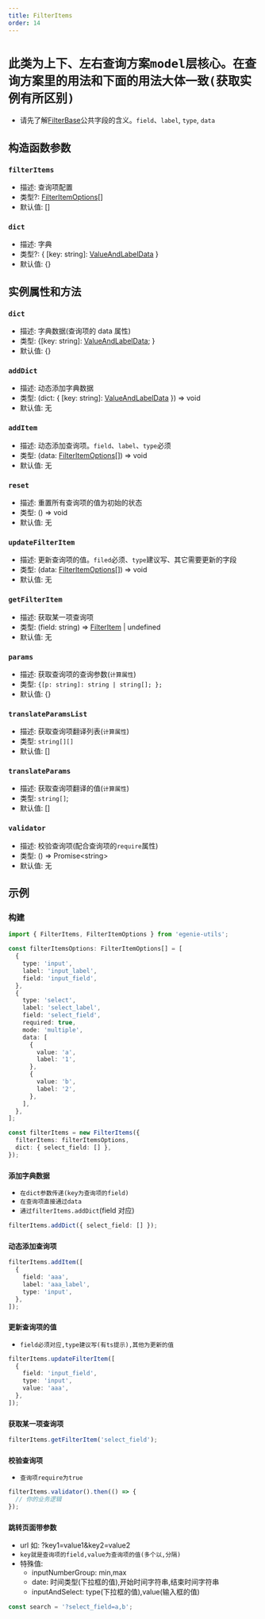 ```yaml
---
title: FilterItems
order: 14
---
```


# `此类为上下、左右查询方案model层核心。在查询方案里的用法和下面的用法大体一致(获取实例有所区别)`

- 请先了解[FilterBase](filter-base#filterbase)公共字段的含义。`field`、`label`, `type`, `data`

## 构造函数参数

### `filterItems`

- 描述: 查询项配置
- 类型?: [FilterItemOptions](./filter-base#filteritemoptions)[]
- 默认值: []

### `dict`

- 描述: 字典
- 类型?: { [key: string]: [ValueAndLabelData](./filter-base#valueandlabeldata) }
- 默认值: {}

## 实例属性和方法

### `dict`

- 描述: 字典数据(查询项的 data 属性)
- 类型: {[key: string]: [ValueAndLabelData](./filter-base#valueandlabeldata); }
- 默认值: {}

### `addDict`

- 描述: 动态添加字典数据
- 类型: (dict: { [key: string]: [ValueAndLabelData](./filter-base#valueandlabeldata) }) => void
- 默认值: 无

### `addItem`

- 描述: 动态添加查询项。`field`、`label`、`type`必须
- 类型: (data: [FilterItemOptions](./filter-base#filteritemoptions)[]) => void
- 默认值: 无

### `reset`

- 描述: 重置所有查询项的值为初始的状态
- 类型: () => void
- 默认值: 无

### `updateFilterItem`

- 描述: 更新查询项的值。`filed`必须、`type`建议写、其它需要更新的字段
- 类型: (data: [FilterItemOptions](./filter-base#filteritemoptions)[]) => void
- 默认值: 无

### `getFilterItem`

- 描述: 获取某一项查询项
- 类型: (field: string) => [FilterItem](./filter-base#filteritem) | undefined
- 默认值: 无

### `params`

- 描述: 获取查询项的查询参数(`计算属性`)
- 类型: `{[p: string]: string | string[]; };`
- 默认值: {}

### `translateParamsList`

- 描述: 获取查询项翻译列表(`计算属性`)
- 类型: `string[][]`
- 默认值: []

### `translateParams`

- 描述: 获取查询项翻译的值(`计算属性`)
- 类型: `string[]`;
- 默认值: []

### `validator`

- 描述: 校验查询项(配合查询项的`require`属性)
- 类型: () => Promise\<string>
- 默认值: 无

## 示例

### 构建

```ts
import { FilterItems, FilterItemOptions } from 'egenie-utils';

const filterItemsOptions: FilterItemOptions[] = [
  {
    type: 'input',
    label: 'input_label',
    field: 'input_field',
  },
  {
    type: 'select',
    label: 'select_label',
    field: 'select_field',
    required: true,
    mode: 'multiple',
    data: [
      {
        value: 'a',
        label: '1',
      },
      {
        value: 'b',
        label: '2',
      },
    ],
  },
];

const filterItems = new FilterItems({
  filterItems: filterItemsOptions,
  dict: { select_field: [] },
});
```

### `添加字典数据`

- `在dict参数传递(key为查询项的field)`
- `在查询项直接通过data`
- `通过filterItems.addDict`(field 对应)

```ts
filterItems.addDict({ select_field: [] });
```

### `动态添加查询项`

```ts
filterItems.addItem([
  {
    field: 'aaa',
    label: 'aaa_label',
    type: 'input',
  },
]);
```

### `更新查询项的值`

- `field必须对应,type建议写(有ts提示),其他为更新的值`

```ts
filterItems.updateFilterItem([
  {
    field: 'input_field',
    type: 'input',
    value: 'aaa',
  },
]);
```

### `获取某一项查询项`

```ts
filterItems.getFilterItem('select_field');
```

### `校验查询项`

- `查询项require为true`

```ts
filterItems.validator().then(() => {
  // 你的业务逻辑
});
```

### `跳转页面带参数`

- url 如: ?key1=value1&key2=value2
- `key就是查询项的field,value为查询项的值(多个以,分隔)`
- 特殊值:
  - inputNumberGroup: min,max
  - date: 时间类型(下拉框的值),开始时间字符串,结束时间字符串
  - inputAndSelect: type(下拉框的值),value(输入框的值)

```ts
const search = '?select_field=a,b';
```
